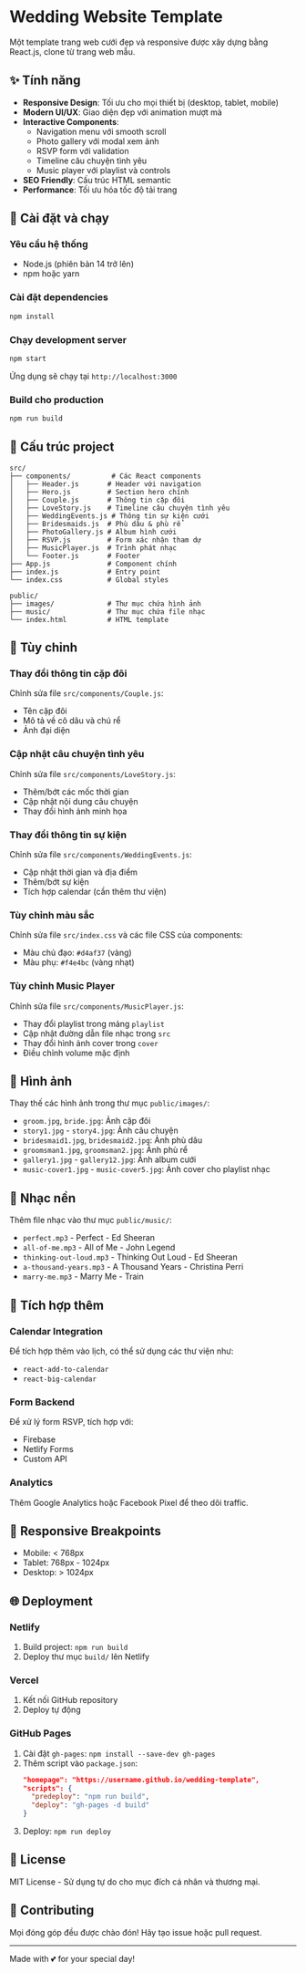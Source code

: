 # Wedding Website Template

Một template trang web cưới đẹp và responsive được xây dựng bằng React.js, clone từ trang web mẫu.

## ✨ Tính năng

- **Responsive Design**: Tối ưu cho mọi thiết bị (desktop, tablet, mobile)
- **Modern UI/UX**: Giao diện đẹp với animation mượt mà
- **Interactive Components**: 
  - Navigation menu với smooth scroll
  - Photo gallery với modal xem ảnh
  - RSVP form với validation
  - Timeline câu chuyện tình yêu
  - Music player với playlist và controls
- **SEO Friendly**: Cấu trúc HTML semantic
- **Performance**: Tối ưu hóa tốc độ tải trang

## 🚀 Cài đặt và chạy

### Yêu cầu hệ thống
- Node.js (phiên bản 14 trở lên)
- npm hoặc yarn

### Cài đặt dependencies
```bash
npm install
```

### Chạy development server
```bash
npm start
```

Ứng dụng sẽ chạy tại `http://localhost:3000`

### Build cho production
```bash
npm run build
```

## 📁 Cấu trúc project

```
src/
├── components/          # Các React components
│   ├── Header.js       # Header với navigation
│   ├── Hero.js         # Section hero chính
│   ├── Couple.js       # Thông tin cặp đôi
│   ├── LoveStory.js    # Timeline câu chuyện tình yêu
│   ├── WeddingEvents.js # Thông tin sự kiện cưới
│   ├── Bridesmaids.js  # Phù dâu & phù rể
│   ├── PhotoGallery.js # Album hình cưới
│   ├── RSVP.js         # Form xác nhận tham dự
│   ├── MusicPlayer.js  # Trình phát nhạc
│   └── Footer.js       # Footer
├── App.js              # Component chính
├── index.js            # Entry point
└── index.css           # Global styles

public/
├── images/             # Thư mục chứa hình ảnh
├── music/              # Thư mục chứa file nhạc
└── index.html          # HTML template
```

## 🎨 Tùy chỉnh

### Thay đổi thông tin cặp đôi
Chỉnh sửa file `src/components/Couple.js`:
- Tên cặp đôi
- Mô tả về cô dâu và chú rể
- Ảnh đại diện

### Cập nhật câu chuyện tình yêu
Chỉnh sửa file `src/components/LoveStory.js`:
- Thêm/bớt các mốc thời gian
- Cập nhật nội dung câu chuyện
- Thay đổi hình ảnh minh họa

### Thay đổi thông tin sự kiện
Chỉnh sửa file `src/components/WeddingEvents.js`:
- Cập nhật thời gian và địa điểm
- Thêm/bớt sự kiện
- Tích hợp calendar (cần thêm thư viện)

### Tùy chỉnh màu sắc
Chỉnh sửa file `src/index.css` và các file CSS của components:
- Màu chủ đạo: `#d4af37` (vàng)
- Màu phụ: `#f4e4bc` (vàng nhạt)

### Tùy chỉnh Music Player
Chỉnh sửa file `src/components/MusicPlayer.js`:
- Thay đổi playlist trong mảng `playlist`
- Cập nhật đường dẫn file nhạc trong `src`
- Thay đổi hình ảnh cover trong `cover`
- Điều chỉnh volume mặc định

## 📸 Hình ảnh

Thay thế các hình ảnh trong thư mục `public/images/`:
- `groom.jpg`, `bride.jpg`: Ảnh cặp đôi
- `story1.jpg` - `story4.jpg`: Ảnh câu chuyện
- `bridesmaid1.jpg`, `bridesmaid2.jpg`: Ảnh phù dâu
- `groomsman1.jpg`, `groomsman2.jpg`: Ảnh phù rể
- `gallery1.jpg` - `gallery12.jpg`: Ảnh album cưới
- `music-cover1.jpg` - `music-cover5.jpg`: Ảnh cover cho playlist nhạc

## 🎵 Nhạc nền

Thêm file nhạc vào thư mục `public/music/`:
- `perfect.mp3` - Perfect - Ed Sheeran
- `all-of-me.mp3` - All of Me - John Legend
- `thinking-out-loud.mp3` - Thinking Out Loud - Ed Sheeran
- `a-thousand-years.mp3` - A Thousand Years - Christina Perri
- `marry-me.mp3` - Marry Me - Train

## 🔧 Tích hợp thêm

### Calendar Integration
Để tích hợp thêm vào lịch, có thể sử dụng các thư viện như:
- `react-add-to-calendar`
- `react-big-calendar`

### Form Backend
Để xử lý form RSVP, tích hợp với:
- Firebase
- Netlify Forms
- Custom API

### Analytics
Thêm Google Analytics hoặc Facebook Pixel để theo dõi traffic.

## 📱 Responsive Breakpoints

- Mobile: < 768px
- Tablet: 768px - 1024px
- Desktop: > 1024px

## 🌐 Deployment

### Netlify
1. Build project: `npm run build`
2. Deploy thư mục `build/` lên Netlify

### Vercel
1. Kết nối GitHub repository
2. Deploy tự động

### GitHub Pages
1. Cài đặt `gh-pages`: `npm install --save-dev gh-pages`
2. Thêm script vào `package.json`:
   ```json
   "homepage": "https://username.github.io/wedding-template",
   "scripts": {
     "predeploy": "npm run build",
     "deploy": "gh-pages -d build"
   }
   ```
3. Deploy: `npm run deploy`

## 📄 License

MIT License - Sử dụng tự do cho mục đích cá nhân và thương mại.

## 🤝 Contributing

Mọi đóng góp đều được chào đón! Hãy tạo issue hoặc pull request.

---

Made with 💕 for your special day!